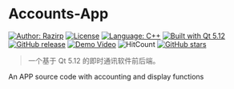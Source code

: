 # Accounts-App
[![Author: Razirp](https://img.shields.io/badge/author-Razirp-cc0000)](https://github.com/Razirp) [![License](https://img.shields.io/github/license/Razirp/Le-Vent-Chat)](https://github.com/Razirp/Le-Vent-Chat/blob/main/LICENSE) [![Language: C++](https://img.shields.io/badge/Language-C%2B%2B-blue)](https://cppreference.com/) [![Built with Qt 5.12](https://img.shields.io/badge/Built%20with-Qt%205.12-70c961?logo=qt)](https://www.qt.io/qt-5-12) [![GitHub release](https://img.shields.io/github/v/release/Razirp/Le-Vent-Chat?color=660099)](https://github.com/Razirp/Le-Vent-Chat/releases) [![Demo Video](https://img.shields.io/badge/Demo%20Video-bilibili-51ade8?logo=bilibili&logoColor=white&link=https://www.bilibili.com/video/BV1HQ4y1Q7sx/?spm_id_from=333.999.0.0&vd_source=1af32f786844d78a3c3bd08a1820cdc1)](https://www.bilibili.com/video/BV1HQ4y1Q7sx/?spm_id_from=333.999.0.0&vd_source=1af32f786844d78a3c3bd08a1820cdc1) ![HitCount](https://img.shields.io/endpoint?url=https%3A%2F%2Fhits.dwyl.com%2FRazirp%2FLe-Vent-Chat.json%3Fcolor%3Dff9900) [![GitHub stars](https://img.shields.io/github/stars/Razirp/Le-Vent-Chat)](https://github.com/Razirp/Le-Vent-Chat/stargazers)

> 一个基于 Qt 5.12 的即时通讯软件前后端。
> 
An APP source code with accounting and display functions
